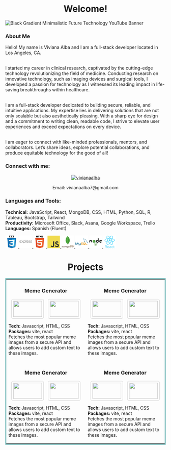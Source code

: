 <h1 align="center">Welcome!</h1>

![Black Gradient Minimalistic Future Technology YouTube Banner](https://github.com/vivianaalba/vivianaalba/assets/141361486/0f54d20a-6e71-49ac-af2b-632c0c99a974)

<!--- ABOUT ME SECTION --->
<h3 align="left">About Me</h3>
Hello! My name is Viviana Alba and I am a full-stack developer located in Los Angeles, CA.<br><br>

I started my career in clinical research, captivated by the cutting-edge technology revolutionizing the field of medicine. Conducting research on innovative technology, such as imaging devices and surgical tools, I developed a passion for technology as I witnessed its leading impact in life-saving breakthroughs within healthcare. <br><br>

I am a full-stack developer dedicated to building secure, reliable, and intuitive applications. My expertise lies in delivering solutions that are not only scalable but also aesthetically pleasing. With a sharp eye for design and a commitment to writing clean, readable code, I strive to elevate user experiences and exceed expectations on every device.<br><br>

I am eager to connect with like-minded professionals, mentors, and collaborators. Let’s share ideas, explore potential collaborations, and produce equitable technology for the good of all!

<!--- CONNECT SECTION --->
<h3 align="left">Connect with me:</h3>
<p align="center">
<a href="https://linkedin.com/in/vivianaalba" target="blank"><img align="center" src="https://raw.githubusercontent.com/rahuldkjain/github-profile-readme-generator/master/src/images/icons/Social/linked-in-alt.svg" alt="vivianaalba" height="30" width="40" /></a><p align="center">Email: vivianaalba7@gmail.com</p>
</p>

<!--- TECH SECTION --->
<h3 align="left">Languages and Tools:</h3>
<p>
<b>Technical:</b> JavaScript, React, MongoDB, CSS, HTML, Python, SQL, R, Tableau, Bootstrap, Tailwind<br>
<b>Productivity:</b> Microsoft Office,  Slack, Asana, Google Workspace, Trello<br>
<b>Languages:</b> Spanish (Fluent)
</p>
<p align="left"> <a href="https://www.w3schools.com/css/" target="_blank" rel="noreferrer"> <img src="https://raw.githubusercontent.com/devicons/devicon/master/icons/css3/css3-original-wordmark.svg" alt="css3" width="40" height="40"/> </a> <a href="https://expressjs.com" target="_blank" rel="noreferrer"> <img src="https://raw.githubusercontent.com/devicons/devicon/master/icons/express/express-original-wordmark.svg" alt="express" width="40" height="40"/> </a> <a href="https://www.w3.org/html/" target="_blank" rel="noreferrer"> <img src="https://raw.githubusercontent.com/devicons/devicon/master/icons/html5/html5-original-wordmark.svg" alt="html5" width="40" height="40"/> </a> <a href="https://developer.mozilla.org/en-US/docs/Web/JavaScript" target="_blank" rel="noreferrer"> <img src="https://raw.githubusercontent.com/devicons/devicon/master/icons/javascript/javascript-original.svg" alt="javascript" width="40" height="40"/> </a> <a href="https://www.mongodb.com/" target="_blank" rel="noreferrer"> <img src="https://raw.githubusercontent.com/devicons/devicon/master/icons/mongodb/mongodb-original-wordmark.svg" alt="mongodb" width="40" height="40"/> </a> <a href="https://www.mysql.com/" target="_blank" rel="noreferrer"> <img src="https://raw.githubusercontent.com/devicons/devicon/master/icons/mysql/mysql-original-wordmark.svg" alt="mysql" width="40" height="40"/> </a> <a href="https://nodejs.org" target="_blank" rel="noreferrer"> <img src="https://raw.githubusercontent.com/devicons/devicon/master/icons/nodejs/nodejs-original-wordmark.svg" alt="nodejs" width="40" height="40"/> </a> <a href="https://reactjs.org/" target="_blank" rel="noreferrer"> <img src="https://raw.githubusercontent.com/devicons/devicon/master/icons/react/react-original-wordmark.svg" alt="react" width="40" height="40"/> </a> </p>

<!--- PROJECTS SECTION --->
<h1 align="center">Projects</h1>
<table bordercolor="#66b2b2">

<!--- ROW 1 --->
<tr>
  <td width="50%" valign="top"">
    <h3 align="center">Meme Generator</h3>
    <p align="center">
      <a href="https://github.com/vivianaalba/vivianaalba/assets/141361486/2f143784-ce5d-4ff2-8e33-8a1398282d8d" target="_blank" style="display: inline-block; margin-right: 10px;">
        <img src="https://github.com/vivianaalba/vivianaalba/assets/141361486/f3ac33ef-cd73-4d56-b662-3f9acba3f36c" style="width: 90px; height: 50px; border: 1px solid #ccc; padding: 5px; border-radius: 5px;" />
      </a>
      <a href="https://github.com/vivianaalba/meme-generator-feb14" target="_blank" style="display: inline-block;">
        <img src="https://github.com/vivianaalba/vivianaalba/assets/141361486/fff5eb60-442b-4133-a0fa-051f3023614b" style="width: 90px; height: 50px; border: 1px solid #ccc; padding: 5px; border-radius: 5px;" />
      </a>
    </p>
    <p>
      <strong>Tech:</strong> Javascript, HTML, CSS<br>
      <strong>Packages:</strong> vite, react <br>
      Fetches the most popular meme images from a secure API and allows users to add custom text to these images.
    </p>
  </td>

   <td width="50%" valign="top"">
    <h3 align="center">Meme Generator</h3>
    <p align="center">
      <a href="https://github.com/vivianaalba/vivianaalba/assets/141361486/2f143784-ce5d-4ff2-8e33-8a1398282d8d" target="_blank" style="display: inline-block; margin-right: 10px;">
        <img src="https://github.com/vivianaalba/vivianaalba/assets/141361486/f3ac33ef-cd73-4d56-b662-3f9acba3f36c" style="width: 90px; height: 50px; border: 1px solid #ccc; padding: 5px; border-radius: 5px;" />
      </a>
      <a href="https://github.com/vivianaalba/meme-generator-feb14" target="_blank" style="display: inline-block;">
        <img src="https://github.com/vivianaalba/vivianaalba/assets/141361486/fff5eb60-442b-4133-a0fa-051f3023614b" style="width: 90px; height: 50px; border: 1px solid #ccc; padding: 5px; border-radius: 5px;" />
      </a>
    </p>
    <p>
      <strong>Tech:</strong> Javascript, HTML, CSS<br>
      <strong>Packages:</strong> vite, react <br>
      Fetches the most popular meme images from a secure API and allows users to add custom text to these images.
    </p>
  </td>
</tr>

<!--- ROW 2 --->
<tr>
  <td width="50%" valign="top"">
    <h3 align="center">Meme Generator</h3>
    <p align="center">
      <a href="https://github.com/vivianaalba/vivianaalba/assets/141361486/2f143784-ce5d-4ff2-8e33-8a1398282d8d" target="_blank" style="display: inline-block; margin-right: 10px;">
        <img src="https://github.com/vivianaalba/vivianaalba/assets/141361486/f3ac33ef-cd73-4d56-b662-3f9acba3f36c" style="width: 90px; height: 50px; border: 1px solid #ccc; padding: 5px; border-radius: 5px;" />
      </a>
      <a href="https://github.com/vivianaalba/meme-generator-feb14" target="_blank" style="display: inline-block;">
        <img src="https://github.com/vivianaalba/vivianaalba/assets/141361486/fff5eb60-442b-4133-a0fa-051f3023614b" style="width: 90px; height: 50px; border: 1px solid #ccc; padding: 5px; border-radius: 5px;" />
      </a>
    </p>
    <p>
      <strong>Tech:</strong> Javascript, HTML, CSS<br>
      <strong>Packages:</strong> vite, react <br>
      Fetches the most popular meme images from a secure API and allows users to add custom text to these images.
    </p>
  </td>

   <td width="50%" valign="top"">
    <h3 align="center">Meme Generator</h3>
    <p align="center">
      <a href="https://github.com/vivianaalba/vivianaalba/assets/141361486/2f143784-ce5d-4ff2-8e33-8a1398282d8d" target="_blank" style="display: inline-block; margin-right: 10px;">
        <img src="https://github.com/vivianaalba/vivianaalba/assets/141361486/f3ac33ef-cd73-4d56-b662-3f9acba3f36c" style="width: 90px; height: 50px; border: 1px solid #ccc; padding: 5px; border-radius: 5px;" />
      </a>
      <a href="https://github.com/vivianaalba/meme-generator-feb14" target="_blank" style="display: inline-block;">
        <img src="https://github.com/vivianaalba/vivianaalba/assets/141361486/fff5eb60-442b-4133-a0fa-051f3023614b" style="width: 90px; height: 50px; border: 1px solid #ccc; padding: 5px; border-radius: 5px;" />
      </a>
    </p>
    <p>
      <strong>Tech:</strong> Javascript, HTML, CSS<br>
      <strong>Packages:</strong> vite, react <br>
      Fetches the most popular meme images from a secure API and allows users to add custom text to these images.
    </p>
  </td>
</tr>

</table>




<!---
vivianaalba/vivianaalba is a ✨ special ✨ repository because its `README.md` (this file) appears on your GitHub profile.
You can click the Preview link to take a look at your changes.
--->
